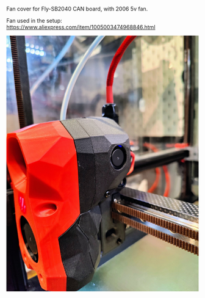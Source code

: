 Fan cover for Fly-SB2040 CAN board, with 2006 5v fan. 

Fan used in the setup:
https://www.aliexpress.com/item/1005003474968846.html

![A Drive](Images/IMG20221111163347~2.jpg)
